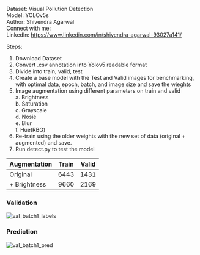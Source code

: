 Dataset: Visual Pollution Detection  
Model: YOLOv5s  
Author: Shivendra Agarwal  
Connect with me:  
LinkedIn: https://www.linkedin.com/in/shivendra-agarwal-93027a141/  
  
Steps:  
  
1. Download Dataset  
2. Convert .csv annotation into Yolov5 readable format  
3. Divide into train, valid, test  
4. Create a base model with the Test and Valid images for benchmarking, with optimal data, epoch, batch, and image size and save the wieghts  
5. Image augmentation using different parameters on train and valid  
  a. Brightness  
  b. Saturation  
  c. Grayscale  
  d. Nosie  
  e. Blur  
  f. Hue(RBG)  
6. Re-train using the older weights with the new set of data (original + augmented) and save.  
7. Run detect.py to test the model  
  
  
| Augmentation  | Train | Valid |
| ------------- | ----- | ----- |
| Original  | 6443 | 1431 |
|  + Brightness | 9660 | 2169 |
  
  
### Validation  
![val_batch1_labels](https://user-images.githubusercontent.com/52592854/219841301-9fdad5df-50a4-4c4d-b355-cd4c30ef5d02.jpg)

### Prediction  
![val_batch1_pred](https://user-images.githubusercontent.com/52592854/219841310-53f4a2bf-7ff7-4803-bc35-3534284ab219.jpg)
